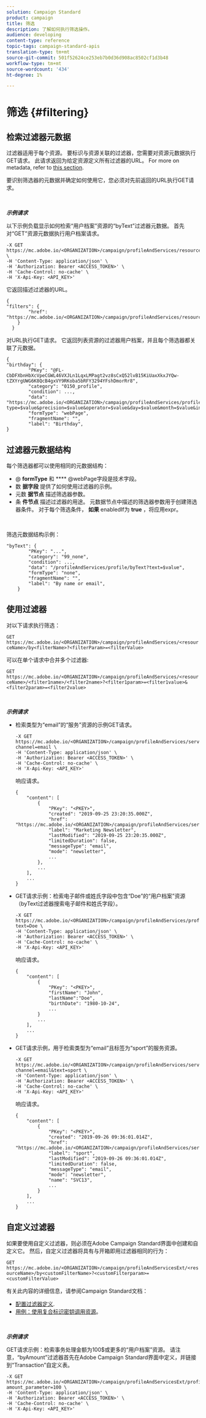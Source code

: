 ```yaml
---
solution: Campaign Standard
product: campaign
title: 筛选
description: 了解如何执行筛选操作。
audience: developing
content-type: reference
topic-tags: campaign-standard-apis
translation-type: tm+mt
source-git-commit: 501f52624ce253eb7b0d36d908ac8502cf1d3b48
workflow-type: tm+mt
source-wordcount: '434'
ht-degree: 1%

---
```



# 筛选 {#filtering}

## 检索过滤器元数据

过滤器适用于每个资源。 要标识与资源关联的过滤器，您需要对资源元数据执行GET请求。 此请求返回为给定资源定义所有过滤器的URL。 For more on metadata, refer to [this section](../../api/using/metadata-mechanism.md).

要识别筛选器的元数据并确定如何使用它，您必须对先前返回的URL执行GET请求。

<br/>

***示例请求***

以下示例负载显示如何检索“用户档案”资源的“byText”过滤器元数据。 首先对“GET”资源元数据执行用户档案请求。

```
-X GET https://mc.adobe.io/<ORGANIZATION>/campaign/profileAndServices/resourceType/profile \
-H 'Content-Type: application/json' \
-H 'Authorization: Bearer <ACCESS_TOKEN>' \
-H 'Cache-Control: no-cache' \
-H 'X-Api-Key: <API_KEY>'
```

它返回描述过滤器的URL。

```
{
"filters": {
        "href": "https://mc.adobe.io/<ORGANIZATION>/campaign/profileAndServices/resourceType/<PKEY>/filters/"
    }
  }
```

对URL执行GET请求。 它返回列表资源的过滤器用户档案，并且每个筛选器都关联了元数据。

```
{
"birthday": {
        "PKey": "@FL-CbDFXbnHbXcVpeCGWL46VXJLn1LqxLMPagt2vz8sCxQ52lvB15KiUaxXkxJYQw-tZXYrgUWG6K8QcB4gxVY9RKoba5bRFY3294YFshDmorRr8",
        "category": "0150_profile",
        "condition": ...,
        "data": "https://mc.adobe.io/<ORGANIZATION>/campaign/profileAndServices/profile/birthday?type=$value&precision=$value&operator=$value&day=$value&month=$value&includeStart=$value&endDay=$value&endMonth=$value&includeEnd=$value&relativeValue=$value&nextUnitsValue=$value&previousUnitsValue=$value",
        "formType": "webPage",
        "fragmentName": "",
        "label": "Birthday",
}
```

## 过滤器元数据结构

每个筛选器都可以使用相同的元数据结构：

* @ **formType** 和 **** @webPage字段是技术字段。
* 数 **据字段** 提供了如何使用过滤器的示例。
* 元数 **据节点** 描述筛选器参数。
* 条 **件节点** 描述过滤器的用途。 元数据节点中描述的筛选器参数用于创建筛选器条件。 对于每个筛选条件， **如果** enabledIf为 **true** ，将应用expr。

<br/>

筛选元数据结构示例：

```
"byText": {
        "PKey": "...",
        "category": "99_none",
        "condition": ...,
        "data": "/profileAndServices/profile/byText?text=$value",
        "formType": "none",
        "fragmentName": "",
        "label": "By name or email",
    }
```

## 使用过滤器

对以下请求执行筛选：

`GET https://mc.adobe.io/<ORGANIZATION>/campaign/profileAndServices/<resourceName>/by<filterName>?<filterParam>=<filterValue>`

可以在单个请求中合并多个过滤器:

`GET https://mc.adobe.io/<ORGANIZATION>/campaign/profileAndServices/<resourceName>/<filter1name>/<filter2name>?<filter1param>=<filter1value>&<filter2param>=<filter2value>`

<br/>

***示例请求***

* 检索类型为“email”的“服务”资源的示例GET请求。

   ```
   -X GET https://mc.adobe.io/<ORGANIZATION>/campaign/profileAndServices/service/byChannel?channel=email \
   -H 'Content-Type: application/json' \
   -H 'Authorization: Bearer <ACCESS_TOKEN>' \
   -H 'Cache-Control: no-cache' \
   -H 'X-Api-Key: <API_KEY>'
   ```

   响应请求。

   ```
   {
       "content": [
           {
               "PKey": "<PKEY>",
               "created": "2019-09-25 23:20:35.000Z",
               "href": "https://mc.adobe.io/<ORGANIZATION>/campaign/profileAndServices/service/@I_FIiDush4OQPc0mbOVR9USoh36Tt5CsD35lATvQjdWlXrYc0lFkvle2XIwZUbD8GqTVvSp8AfWFUvjkGMe1fPe5nok",
               "label": "Marketing Newsletter",
               "lastModified": "2019-09-25 23:20:35.000Z",
               "limitedDuration": false,
               "messageType": "email",
               "mode": "newsletter",
               ...
           },
           ...
       ],
       ...
   }
   ```

* GET请求示例：检索电子邮件或姓氏字段中包含“Doe”的“用户档案”资源（byText过滤器搜索电子邮件和姓氏字段）。

   ```
   -X GET https://mc.adobe.io/<ORGANIZATION>/campaign/profileAndServices/profile/byText?text=Doe \
   -H 'Content-Type: application/json' \
   -H 'Authorization: Bearer <ACCESS_TOKEN>' \
   -H 'Cache-Control: no-cache' \
   -H 'X-Api-Key: <API_KEY>'
   ```

   响应请求。

   ```
   {
       "content": [
           {
               "PKey": "<PKEY>",
               "firstName": "John",
               "lastName":"Doe",
               "birthDate": "1980-10-24",
               ...
           }
           ...
       ],
       ...
   }
   ```

* GET请求示例，用于检索类型为“email”且标签为“sport”的服务资源。

   ```
   -X GET https://mc.adobe.io/<ORGANIZATION>/campaign/profileAndServices/service/byChannel/byText?channel=email&text=sport \
   -H 'Content-Type: application/json' \
   -H 'Authorization: Bearer <ACCESS_TOKEN>' \
   -H 'Cache-Control: no-cache' \
   -H 'X-Api-Key: <API_KEY>'
   ```

   响应请求。

   ```
   {
       "content": [
           {
               "PKey": "<PKEY>",
               "created": "2019-09-26 09:36:01.014Z",
               "href": "https://mc.adobe.io/<ORGANIZATION>/campaign/profileAndServices/service/<PKEY>",
               "label": "sport",
               "lastModified": "2019-09-26 09:36:01.014Z",
               "limitedDuration": false,
               "messageType": "email",
               "mode": "newsletter",
               "name": "SVC13",
               ...
           }
       ],
       ...
   }
   ```

## 自定义过滤器

如果要使用自定义过滤器，则必须在Adobe Campaign Standard界面中创建和自定义它。 然后，自定义过滤器将具有与开箱即用过滤器相同的行为：

`GET https://mc.adobe.io/<ORGANIZATION>/campaign/profileAndServicesExt/<resourceName>/by<customFilterName>?<customFilterparam>=<customFilterValue>`

有关此内容的详细信息，请参阅Campaign Standard文档：

* [配置过滤器定义](https://helpx.adobe.com/campaign/standard/developing/using/configuring-filter-definition.html).
* [用例：使用复合标识密钥调用资源](https://docs.adobe.com/content/help/en/campaign-standard/using/developing/adding-or-extending-a-resource/uc-calling-resource-id-key.html)。

<br/>

***示例请求***

GET请求示例：检索事务处理金额为100$或更多的“用户档案”资源。 请注意，“byAmount”过滤器首先在Adobe Campaign Standard界面中定义，并链接到“Transaction”自定义表。

```
-X GET https://mc.adobe.io/<ORGANIZATION>/campaign/profileAndServicesExt/profile/byAmount?amount_parameter=100 \
-H 'Content-Type: application/json' \
-H 'Authorization: Bearer <ACCESS_TOKEN>' \
-H 'Cache-Control: no-cache' \
-H 'X-Api-Key: <API_KEY>'
```

<!--
Response to the request.

```

{
    "content": [
        {
            "PKey": "<PKEY>",
            "builtIn": false,
            "created": "2019-09-26 09:36:01.014Z",
            "desc": "",
            "end": "",
            "href": "https://mc.adobe.io/<ORGANIZATION>/campaign/profileAndServices/profile/<PKEY>",
            ...
        }
    ],
}

```

-->

<!-- exemple à vérifier de bout en bout-->

<!--+category = query editor
privacy ?
displayFOrmat ?
pour faire un POST sur une enum, il faut lui passer le @name décrit dans le noeud values, chaque @name a une correspondance en format = au format définit par le resType
-->





<!--
 if link ou collection.* resName +
* resTarget tout ca, ca va ensemble : le système de lien, resTarget va donner la ressource targetée par le lien. type
resType = type technique (long..) resType = link alors unbound='false' ou 'true'
If type = enumeration alors champ "values" rajouté et les valeurs sont dans values
pour faire un POST sur une enum, il faut lui passer le @name décrit dans le noeud values, chaque @name a une correspondance en format = au format définit par le resType
ail faut que la valeur poster soit conforme ,elle doit valider la dataPolicy . La dataPolicy peut soit controler la valeur (email invalide), soit transformé (cas du smartCase par exemple)
type dans les metadata = type de haut-niveau (nombre, text)
-->
